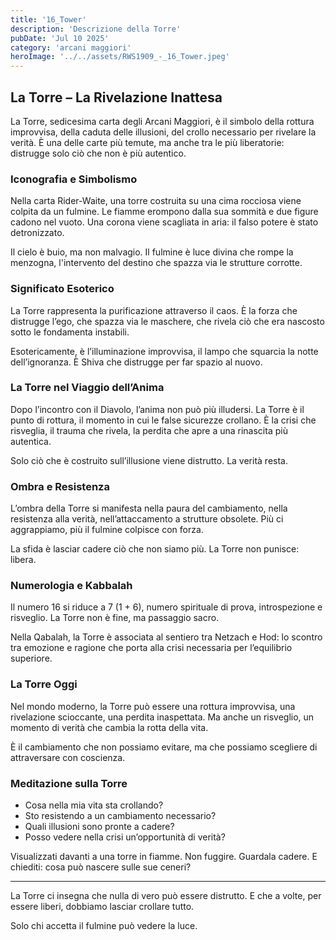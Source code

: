 ```yaml
---
title: '16_Tower' 
description: 'Descrizione della Torre' 
pubDate: 'Jul 10 2025'
category: 'arcani maggiori'
heroImage: '../../assets/RWS1909_-_16_Tower.jpeg'
---
```


## La Torre – La Rivelazione Inattesa

La Torre, sedicesima carta degli Arcani Maggiori, è il simbolo della rottura improvvisa, della caduta delle illusioni, del crollo necessario per rivelare la verità. È una delle carte più temute, ma anche tra le più liberatorie: distrugge solo ciò che non è più autentico.

### Iconografia e Simbolismo

Nella carta Rider-Waite, una torre costruita su una cima rocciosa viene colpita da un fulmine. Le fiamme erompono dalla sua sommità e due figure cadono nel vuoto. Una corona viene scagliata in aria: il falso potere è stato detronizzato.

Il cielo è buio, ma non malvagio. Il fulmine è luce divina che rompe la menzogna, l'intervento del destino che spazza via le strutture corrotte.

### Significato Esoterico

La Torre rappresenta la purificazione attraverso il caos. È la forza che distrugge l’ego, che spazza via le maschere, che rivela ciò che era nascosto sotto le fondamenta instabili.

Esotericamente, è l’illuminazione improvvisa, il lampo che squarcia la notte dell’ignoranza. È Shiva che distrugge per far spazio al nuovo.

### La Torre nel Viaggio dell’Anima

Dopo l’incontro con il Diavolo, l’anima non può più illudersi. La Torre è il punto di rottura, il momento in cui le false sicurezze crollano. È la crisi che risveglia, il trauma che rivela, la perdita che apre a una rinascita più autentica.

Solo ciò che è costruito sull’illusione viene distrutto. La verità resta.

### Ombra e Resistenza

L’ombra della Torre si manifesta nella paura del cambiamento, nella resistenza alla verità, nell’attaccamento a strutture obsolete. Più ci aggrappiamo, più il fulmine colpisce con forza.

La sfida è lasciar cadere ciò che non siamo più. La Torre non punisce: libera.

### Numerologia e Kabbalah

Il numero 16 si riduce a 7 (1 + 6), numero spirituale di prova, introspezione e risveglio. La Torre non è fine, ma passaggio sacro.

Nella Qabalah, la Torre è associata al sentiero tra Netzach e Hod: lo scontro tra emozione e ragione che porta alla crisi necessaria per l’equilibrio superiore.

### La Torre Oggi

Nel mondo moderno, la Torre può essere una rottura improvvisa, una rivelazione scioccante, una perdita inaspettata. Ma anche un risveglio, un momento di verità che cambia la rotta della vita.

È il cambiamento che non possiamo evitare, ma che possiamo scegliere di attraversare con coscienza.

### Meditazione sulla Torre

- Cosa nella mia vita sta crollando?
- Sto resistendo a un cambiamento necessario?
- Quali illusioni sono pronte a cadere?
- Posso vedere nella crisi un’opportunità di verità?

Visualizzati davanti a una torre in fiamme. Non fuggire. Guardala cadere. E chiediti: cosa può nascere sulle sue ceneri?

---

La Torre ci insegna che nulla di vero può essere distrutto. E che a volte, per essere liberi, dobbiamo lasciar crollare tutto.

Solo chi accetta il fulmine può vedere la luce.


